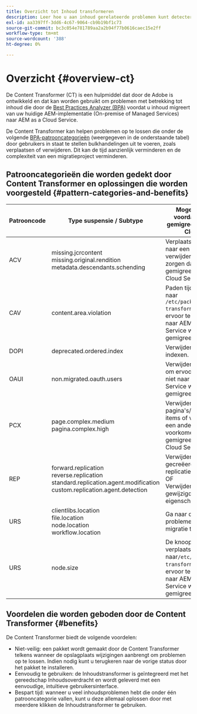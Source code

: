 ```yaml
---
title: Overzicht tot Inhoud transformeren
description: Leer hoe u aan inhoud gerelateerde problemen kunt detecteren en verhelpen die door de BPA zijn gemeld met Content Transformer.
exl-id: aa3397ff-3dd6-4c67-9064-cb9b19bf1c73
source-git-commit: bc3c054e781789aa2a2b94f77b0616caec15e2ff
workflow-type: tm+mt
source-wordcount: '388'
ht-degree: 0%

---
```


# Overzicht {#overview-ct}

De Content Transformer (CT) is een hulpmiddel dat door de Adobe is ontwikkeld en dat kan worden gebruikt om problemen met betrekking tot inhoud die door de [Best Practices Analyzer (BPA)](/help/journey-migration/best-practices-analyzer/overview-best-practices-analyzer.md) voordat u inhoud migreert van uw huidige AEM-implementatie (On-premise of Managed Services) naar AEM as a Cloud Service.

De Content Transformer kan helpen problemen op te lossen die onder de volgende [BPA-patrooncategorieën](https://experienceleague.adobe.com/docs/experience-manager-pattern-detection/table-of-contents/aso.html) (weergegeven in de onderstaande tabel) door gebruikers in staat te stellen bulkhandelingen uit te voeren, zoals verplaatsen of verwijderen. Dit kan de tijd aanzienlijk verminderen en de complexiteit van een migratieproject verminderen.

## Patrooncategorieën die worden gedekt door Content Transformer en oplossingen die worden voorgesteld {#pattern-categories-and-benefits}

| Patrooncode | Type suspensie / Subtype | Mogelijke oplossing voordat inhoud wordt gemigreerd naar AEM as a Cloud Service |
|--------------|--------------------------------------------------------------------------------------------------------------------|------------------------------------------------------------------------------------------------------------------------------------|
| ACV | missing.jcrcontent <br> missing.original.rendition <br> metadata.descendants.schending | Verplaats deze elementen naar een andere locatie of verwijder ze om ervoor te zorgen dat ze niet worden gemigreerd naar AEM as a Cloud Service. |
| CAV | content.area.violation | Paden tijdelijk verplaatsen naar `/etc/packages/content-transformation/paths` om ervoor te zorgen dat zij niet naar AEM as a Cloud Service worden gemigreerd. |
| DOPI | deprecated.ordered.index | Verwijder de vervangen indexen. |
| OAUI | non.migrated.oauth.users | Verwijder deze gebruikers om ervoor te zorgen dat ze niet naar AEM as a Cloud Service worden gemigreerd. |
| PCX | page.complex.medium <br> pagina.complex.high | Verwijder de pagina&#39;s/onderliggende items of verplaats deze naar een andere locatie om te voorkomen dat ze worden gemigreerd naar AEM as a Cloud Service. |
| REP | forward.replication <br> reverse.replication <br> standard.replication.agent.modification <br> custom.replication.agent.detection | Verwijder de nieuw gecreëerde replicatieagenten. <br> OF <br> Verwijder de gewijzigde/toegevoegde eigenschappen. |
| URS | clientlibs.location <br> file.location <br> node.location <br> workflow.location | Ga naar de juiste locatie om problemen tijdens de migratie te voorkomen. |
| URS | node.size | De knooppunten tijdelijk verplaatsen naar`/etc/packages/content-transformation/paths` om ervoor te zorgen dat zij niet naar AEM as a Cloud Service worden gemigreerd. |

## Voordelen die worden geboden door de Content Transformer {#benefits}

De Content Transformer biedt de volgende voordelen:

* Niet-veilig: een pakket wordt gemaakt door de Content Transformer telkens wanneer de opslagplaats wijzigingen aanbrengt om problemen op te lossen. Indien nodig kunt u terugkeren naar de vorige status door het pakket te installeren.
* Eenvoudig te gebruiken: de Inhoudstransformer is geïntegreerd met het gereedschap Inhoudsoverdracht en wordt geleverd met een eenvoudige, intuïtieve gebruikersinterface.
* Bespart tijd: wanneer u veel inhoudsproblemen hebt die onder één patrooncategorie vallen, kunt u deze allemaal oplossen door met meerdere klikken de Inhoudstransformer te gebruiken.

